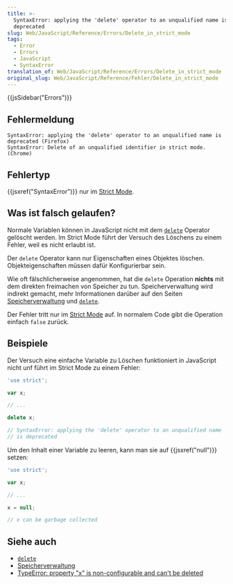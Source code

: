 ```yaml
---
title: >-
  SyntaxError: applying the 'delete' operator to an unqualified name is
  deprecated
slug: Web/JavaScript/Reference/Errors/Delete_in_strict_mode
tags:
  - Error
  - Errors
  - JavaScript
  - SyntaxError
translation_of: Web/JavaScript/Reference/Errors/Delete_in_strict_mode
original_slug: Web/JavaScript/Reference/Fehler/Delete_in_strict_mode
---
```

{{jsSidebar("Errors")}}

## Fehlermeldung

    SyntaxError: applying the 'delete' operator to an unqualified name is deprecated (Firefox)
    SyntaxError: Delete of an unqualified identifier in strict mode. (Chrome)

## Fehlertyp

{{jsxref("SyntaxError")}} nur im [Strict Mode](/de/docs/Web/JavaScript/Reference/Strict_mode).

## Was ist falsch gelaufen?

Normale Variablen können in JavaScript nicht mit dem [`delete`](/de/docs/Web/JavaScript/Reference/Operators/delete) Operator gelöscht werden. Im Strict Mode führt der Versuch des Löschens zu einem Fehler, weil es nicht erlaubt ist.

Der `delete` Operator kann nur Eigenschaften eines Objektes löschen. Objekteigenschaften müssen dafür Konfigurierbar sein.

Wie oft fälschlicherweise angenommen, hat die `delete` Operation **nichts** mit dem direkten freimachen von Speicher zu tun. Speicherverwaltung wird indirekt gemacht, mehr Informationen darüber auf den Seiten [Speicherverwaltung](/de/docs/Web/JavaScript/Memory_Management) und [`delete`](/de/docs/Web/JavaScript/Reference/Operators/delete).

Der Fehler tritt nur im [Strict Mode](/de/docs/Web/JavaScript/Reference/Strict_mode) auf. In normalem Code gibt die Operation einfach `false` zurück.

## Beispiele

Der Versuch eine einfache Variable zu Löschen funktioniert in JavaScript nicht unf führt im Strict Mode zu einem Fehler:

```js example-bad
'use strict';

var x;

// ...

delete x;

// SyntaxError: applying the 'delete' operator to an unqualified name
// is deprecated
```

Um den Inhalt einer Variable zu leeren, kann man sie auf {{jsxref("null")}} setzen:

```js example-good
'use strict';

var x;

// ...

x = null;

// x can be garbage collected
```

## Siehe auch

- [`delete`](/de/docs/Web/JavaScript/Reference/Operators/delete)
- [Speicherverwaltung](/de/docs/Web/JavaScript/Memory_Management)
- [TypeError: property "x" is non-configurable and can't be deleted](/de/docs/Web/JavaScript/Reference/Errors/Cant_delete)
